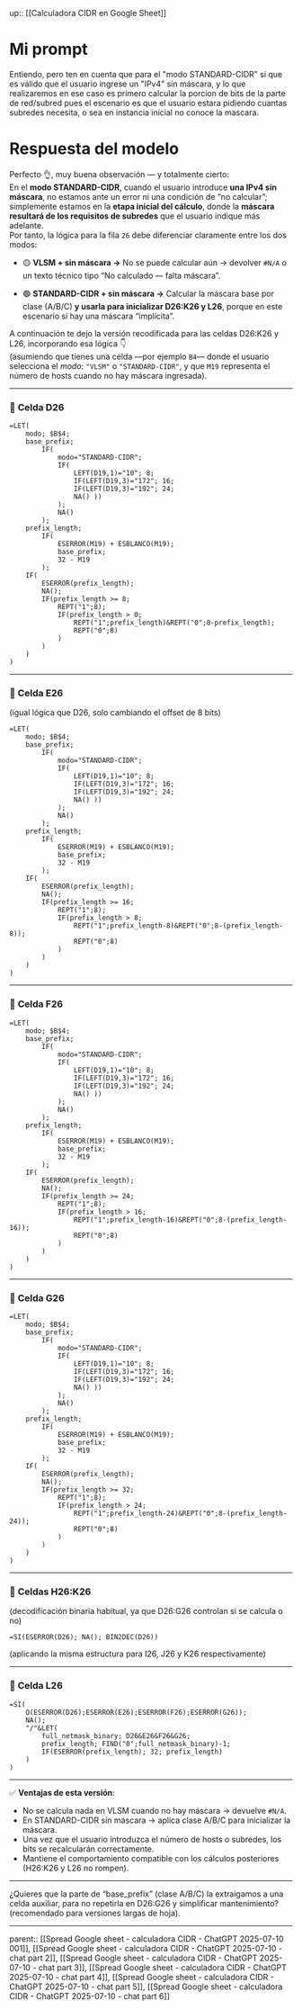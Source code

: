 up:: [[Calculadora CIDR en Google Sheet]]

# Mi prompt
Entiendo, pero ten en cuenta que para el "modo STANDARD-CIDR" si que es válido que el usuario ingrese un "IPv4" sin máscara, y lo que realizaremos en ese caso es primero calcular la porcion de bits de la parte de red/subred pues el escenario es que el usuario estara pidiendo cuantas subredes necesita, o sea en instancia inicial no conoce la mascara. 

# Respuesta del modelo
Perfecto 👌, muy buena observación — y totalmente cierto:  
En el **modo STANDARD-CIDR**, cuando el usuario introduce **una IPv4 sin máscara**, no estamos ante un error ni una condición de “no calcular”; simplemente estamos en la **etapa inicial del cálculo**, donde la **máscara resultará de los requisitos de subredes** que el usuario indique más adelante.  
Por tanto, la lógica para la fila `26` debe diferenciar claramente entre los dos modos:

- 🟡 **VLSM + sin máscara →** No se puede calcular aún → devolver `#N/A` o un texto técnico tipo “No calculado — falta máscara”.
    
- 🟢 **STANDARD-CIDR + sin máscara →** Calcular la máscara base por clase (A/B/C) **y usarla para inicializar D26:K26 y L26**, porque en este escenario sí hay una máscara “implícita”.
    

A continuación te dejo la versión recodificada para las celdas D26:K26 y L26, incorporando esa lógica 👇  
(asumiendo que tienes una celda —por ejemplo `B4`— donde el usuario selecciona el _modo_: `"VLSM"` o `"STANDARD-CIDR"`, y que `M19` representa el número de hosts cuando no hay máscara ingresada).

---

### 🧮 **Celda D26**

```excel
=LET(
    modo; $B$4;
    base_prefix;
        IF(
            modo="STANDARD-CIDR";
            IF(
                LEFT(D19,1)="10"; 8;
                IF(LEFT(D19,3)="172"; 16;
                IF(LEFT(D19,3)="192"; 24;
                NA() ))
            );
            NA()
        );
    prefix_length;
        IF(
            ESERROR(M19) + ESBLANCO(M19);
            base_prefix;
            32 - M19
        );
    IF(
        ESERROR(prefix_length);
        NA();
        IF(prefix_length >= 8;
            REPT("1";8);
            IF(prefix_length > 0;
                REPT("1";prefix_length)&REPT("0";8-prefix_length);
                REPT("0";8)
            )
        )
    )
)
```

---

### 🧮 **Celda E26**

(igual lógica que D26, solo cambiando el offset de 8 bits)

```excel
=LET(
    modo; $B$4;
    base_prefix;
        IF(
            modo="STANDARD-CIDR";
            IF(
                LEFT(D19,1)="10"; 8;
                IF(LEFT(D19,3)="172"; 16;
                IF(LEFT(D19,3)="192"; 24;
                NA() ))
            );
            NA()
        );
    prefix_length;
        IF(
            ESERROR(M19) + ESBLANCO(M19);
            base_prefix;
            32 - M19
        );
    IF(
        ESERROR(prefix_length);
        NA();
        IF(prefix_length >= 16;
            REPT("1";8);
            IF(prefix_length > 8;
                REPT("1";prefix_length-8)&REPT("0";8-(prefix_length-8));
                REPT("0";8)
            )
        )
    )
)
```

---

### 🧮 **Celda F26**

```excel
=LET(
    modo; $B$4;
    base_prefix;
        IF(
            modo="STANDARD-CIDR";
            IF(
                LEFT(D19,1)="10"; 8;
                IF(LEFT(D19,3)="172"; 16;
                IF(LEFT(D19,3)="192"; 24;
                NA() ))
            );
            NA()
        );
    prefix_length;
        IF(
            ESERROR(M19) + ESBLANCO(M19);
            base_prefix;
            32 - M19
        );
    IF(
        ESERROR(prefix_length);
        NA();
        IF(prefix_length >= 24;
            REPT("1";8);
            IF(prefix_length > 16;
                REPT("1";prefix_length-16)&REPT("0";8-(prefix_length-16));
                REPT("0";8)
            )
        )
    )
)
```

---

### 🧮 **Celda G26**

```excel
=LET(
    modo; $B$4;
    base_prefix;
        IF(
            modo="STANDARD-CIDR";
            IF(
                LEFT(D19,1)="10"; 8;
                IF(LEFT(D19,3)="172"; 16;
                IF(LEFT(D19,3)="192"; 24;
                NA() ))
            );
            NA()
        );
    prefix_length;
        IF(
            ESERROR(M19) + ESBLANCO(M19);
            base_prefix;
            32 - M19
        );
    IF(
        ESERROR(prefix_length);
        NA();
        IF(prefix_length >= 32;
            REPT("1";8);
            IF(prefix_length > 24;
                REPT("1";prefix_length-24)&REPT("0";8-(prefix_length-24));
                REPT("0";8)
            )
        )
    )
)
```

---

### 🧮 **Celdas H26:K26**

(decodificación binaria habitual, ya que D26:G26 controlan si se calcula o no)

```excel
=SI(ESERROR(D26); NA(); BIN2DEC(D26))
```

(aplicando la misma estructura para I26, J26 y K26 respectivamente)

---

### 🧮 **Celda L26**

```excel
=SI(
    O(ESERROR(D26);ESERROR(E26);ESERROR(F26);ESERROR(G26));
    NA();
    "/"&LET(
        full_netmask_binary; D26&E26&F26&G26;
        prefix_length; FIND("0";full_netmask_binary)-1;
        IF(ESERROR(prefix_length); 32; prefix_length)
    )
)
```

---

✅ **Ventajas de esta versión**:

- No se calcula nada en VLSM cuando no hay máscara → devuelve `#N/A`.
- En STANDARD-CIDR sin máscara → aplica clase A/B/C para inicializar la máscara.
- Una vez que el usuario introduzca el número de hosts o subredes, los bits se recalcularán correctamente.
- Mantiene el comportamiento compatible con los cálculos posteriores (H26:K26 y L26 no rompen).

---

¿Quieres que la parte de “base_prefix” (clase A/B/C) la extraigamos a una celda auxiliar, para no repetirla en D26:G26 y simplificar mantenimiento? (recomendado para versiones largas de hoja).

---

parent:: [[Spread Google sheet - calculadora CIDR - ChatGPT 2025-07-10 001]],  [[Spread Google sheet - calculadora CIDR - ChatGPT 2025-07-10  - chat part 2]], [[Spread Google sheet - calculadora CIDR - ChatGPT 2025-07-10  - chat part 3]], [[Spread Google sheet - calculadora CIDR - ChatGPT 2025-07-10  - chat part 4]], [[Spread Google sheet - calculadora CIDR - ChatGPT 2025-07-10  - chat part 5]], [[Spread Google sheet - calculadora CIDR - ChatGPT 2025-07-10  - chat part 6]]